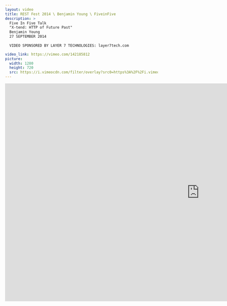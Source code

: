 ```yaml
---
layout: video
title: REST Fest 2014 \ Benjamin Young \ FiveinFive
description: >
  Five In Five Talk
  "X-tend: HTTP of Future Past"
  Benjamin Young
  27 SEPTEMBER 2014
  
  VIDEO SPONSORED BY LAYER 7 TECHNOLOGIES: layer7tech.com

video_link: https://vimeo.com/142185812
picture:
  width: 1280
  height: 720
  src: https://i.vimeocdn.com/filter/overlay?src0=https%3A%2F%2Fi.vimeocdn.com%2Fvideo%2F539405494_1280x720.jpg&src1=http%3A%2F%2Ff.vimeocdn.com%2Fp%2Fimages%2Fcrawler_play.png
---
```

<iframe src="https://player.vimeo.com/video/142185812?title=0&byline=0&portrait=0&badge=0&autopause=0&player_id=0" width="1280" height="720" frameborder="0" title="REST Fest 2014 \ Benjamin Young \ FiveinFive" webkitallowfullscreen mozallowfullscreen allowfullscreen></iframe>